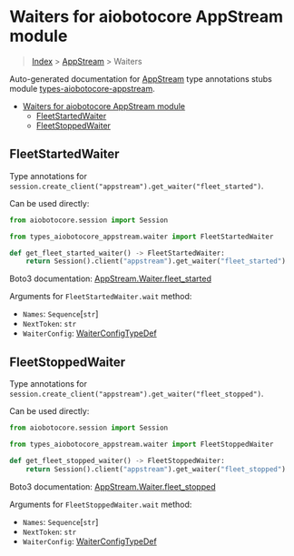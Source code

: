 <a id="waiters-for-aiobotocore-appstream-module"></a>

# Waiters for aiobotocore AppStream module

> [Index](../README.md) > [AppStream](./README.md) > Waiters

Auto-generated documentation for
[AppStream](https://boto3.amazonaws.com/v1/documentation/api/latest/reference/services/appstream.html#AppStream)
type annotations stubs module
[types-aiobotocore-appstream](https://pypi.org/project/types-aiobotocore-appstream/).

- [Waiters for aiobotocore AppStream module](#waiters-for-aiobotocore-appstream-module)
  - [FleetStartedWaiter](#fleetstartedwaiter)
  - [FleetStoppedWaiter](#fleetstoppedwaiter)

<a id="fleetstartedwaiter"></a>

## FleetStartedWaiter

Type annotations for
`session.create_client("appstream").get_waiter("fleet_started")`.

Can be used directly:

```python
from aiobotocore.session import Session

from types_aiobotocore_appstream.waiter import FleetStartedWaiter

def get_fleet_started_waiter() -> FleetStartedWaiter:
    return Session().client("appstream").get_waiter("fleet_started")
```

Boto3 documentation:
[AppStream.Waiter.fleet_started](https://boto3.amazonaws.com/v1/documentation/api/latest/reference/services/appstream.html#AppStream.Waiter.FleetStarted)

Arguments for `FleetStartedWaiter.wait` method:

- `Names`: `Sequence`\[`str`\]
- `NextToken`: `str`
- `WaiterConfig`: [WaiterConfigTypeDef](./type_defs.md#waiterconfigtypedef)

<a id="fleetstoppedwaiter"></a>

## FleetStoppedWaiter

Type annotations for
`session.create_client("appstream").get_waiter("fleet_stopped")`.

Can be used directly:

```python
from aiobotocore.session import Session

from types_aiobotocore_appstream.waiter import FleetStoppedWaiter

def get_fleet_stopped_waiter() -> FleetStoppedWaiter:
    return Session().client("appstream").get_waiter("fleet_stopped")
```

Boto3 documentation:
[AppStream.Waiter.fleet_stopped](https://boto3.amazonaws.com/v1/documentation/api/latest/reference/services/appstream.html#AppStream.Waiter.FleetStopped)

Arguments for `FleetStoppedWaiter.wait` method:

- `Names`: `Sequence`\[`str`\]
- `NextToken`: `str`
- `WaiterConfig`: [WaiterConfigTypeDef](./type_defs.md#waiterconfigtypedef)
